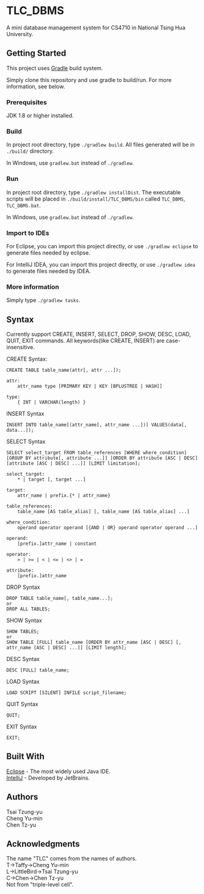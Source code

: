 # TLC_DBMS
A mini database management system for CS4710 in National Tsing Hua University. <br />

## Getting Started
This project uses [Gradle](https://gradle.org/) build system.

Simply clone this repository and use gradle to build/run.
For more information, see below.

### Prerequisites
JDK 1.8 or higher installed. <br />

### Build
In project root directory, type `./gradlew build`. All files generated will be in `./build/` directory.

In Windows, use `gradlew.bat` instead of `./gradlew`.

### Run
In project root directory, type `./gradlew installDist`. The executable scripts will be placed in
`./build/install/TLC_DBMS/bin` called `TLC_DBMS`, `TLC_DBMS.bat`.

In Windows, use `gradlew.bat` instead of `./gradlew`.

### Import to IDEs
For Eclipse, you can import this project directly, or use `./gradlew eclipse` to generate files needed by eclipse.

For IntelliJ IDEA, you can import this project directly, or use `./gradlew idea` to generate files needed by IDEA.

### More information
Simply type `./gradlew tasks`.

## Syntax
Currently support CREATE, INSERT, SELECT, DROP, SHOW, DESC, LOAD, QUIT, EXIT commands.
All keywords(like CREATE, INSERT) are case-insensitive.

CREATE Syntax:
```
CREATE TABLE table_name(attr[, attr ...]);

attr:
    attr_name type [PRIMARY KEY | KEY [BPLUSTREE | HASH]]

type:
    { INT | VARCHAR(length) }
```

INSERT Syntax
```
INSERT INTO table_name[(attr_name[, attr_name ...])] VALUES(data[, data...]);
```

SELECT Syntax
```
SELECT select_target FROM table_references [WHERE where_condition] [GROUP BY attribute[, attribute ...]] [ORDER BY attribute [ASC | DESC] [attribute [ASC | DESC] ...]] [LIMIT limitation];

select_target:
    * | target [, target ...]

target:
    attr_name | prefix.{* | attr_name}

table_references:
    table_name [AS table_alias] [, table_name [AS table_alias] ...]
    
where_condition:
    operand operator operand [{AND | OR} operand operator operand ...]

operand:
    [prefix.]attr_name | constant

operator:
    > | >= | < | <= | <> | =
    
attribute:
    [prefix.]attr_name
```

DROP Syntax
```
DROP TABLE table_name[, table_name...];
or
DROP ALL TABLES;
```

SHOW Syntax
```
SHOW TABLES;
or
SHOW TABLE [FULL] table_name [ORDER BY attr_name [ASC | DESC] [, attr_name [ASC | DESC] ...]] [LIMIT length];
```

DESC Syntax
```
DESC [FULL] table_name;
```

LOAD Syntax
```
LOAD SCRIPT [SILENT] INFILE script_filename;
```

QUIT Syntax
```
QUIT;
```

EXIT Syntax
```
EXIT;
```

## Built With
[Eclipse](https://www.eclipse.org/downloads/) - The most widely used Java IDE. <br />
[IntelliJ](https://www.jetbrains.com/idea/download/#section=windows) - Developed by JetBrains. <br />

## Authors
Tsai Tzung-yu <br />
Cheng Yu-min <br />
Chen Tz-yu <br />

## Acknowledgments
The name "TLC" comes from the names of authors. <br />
T->Taffy->Cheng Yu-min <br />
L->LittleBird->Tsai Tzung-yu <br />
C->Chen->Chen Tz-yu <br />
Not from "triple-level cell". <br />
